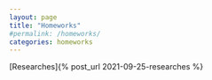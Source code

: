 ```yaml
---
layout: page
title: "Homeworks"
#permalink: /homeworks/
categories: homeworks
---
```

[Researches]{% post_url 2021-09-25-researches %}
